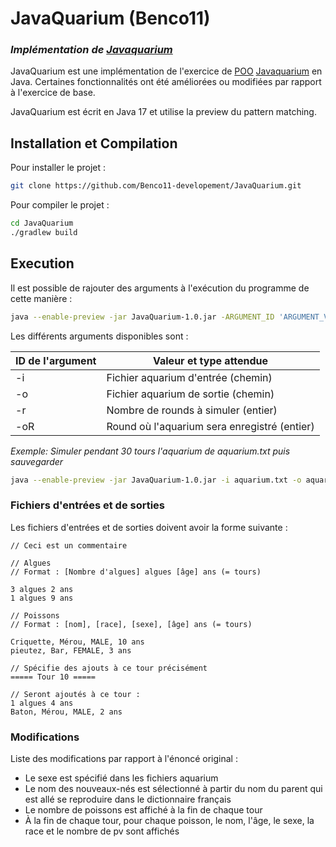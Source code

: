 # JavaQuarium (Benco11)

### _Implémentation de [Javaquarium](https://zestedesavoir.com/forums/sujet/447/javaquarium/)_

JavaQuarium est une implémentation de l'exercice
de [POO](https://fr.wikipedia.org/wiki/Programmation_orient%C3%A9e_objet) [Javaquarium](https://zestedesavoir.com/forums/sujet/447/javaquarium/)
en Java.
Certaines fonctionnalités ont été améliorées ou modifiées par rapport à l'exercice de base.

JavaQuarium est écrit en Java 17 et utilise la preview du pattern matching.

## Installation et Compilation

Pour installer le projet :

```bash
git clone https://github.com/Benco11-developement/JavaQuarium.git
```

Pour compiler le projet :

```bash
cd JavaQuarium
./gradlew build
```

## Execution

Il est possible de rajouter des arguments à l'exécution du programme de cette manière :

```bash
java --enable-preview -jar JavaQuarium-1.0.jar -ARGUMENT_ID 'ARGUMENT_VALUE'
```

Les différents arguments disponibles sont :

| ID de l'argument | Valeur et type attendue                      |
|------------------|----------------------------------------------|
| -i               | Fichier aquarium d'entrée (chemin)           |
| -o               | Fichier aquarium de sortie (chemin)          |
| -r               | Nombre de rounds à simuler (entier)          |
| -oR              | Round où l'aquarium sera enregistré (entier) |

_Exemple: Simuler pendant 30 tours l'aquarium de aquarium.txt puis sauvegarder_

```bash
java --enable-preview -jar JavaQuarium-1.0.jar -i aquarium.txt -o aquarium.txt -r 30
```

### Fichiers d'entrées et de sorties

Les fichiers d'entrées et de sorties doivent avoir la forme suivante :

```
// Ceci est un commentaire

// Algues
// Format : [Nombre d'algues] algues [âge] ans (= tours)

3 algues 2 ans
1 algues 9 ans

// Poissons
// Format : [nom], [race], [sexe], [âge] ans (= tours)

Criquette, Mérou, MALE, 10 ans
pieutez, Bar, FEMALE, 3 ans

// Spécifie des ajouts à ce tour précisément
===== Tour 10 =====

// Seront ajoutés à ce tour :
1 algues 4 ans
Baton, Mérou, MALE, 2 ans

```

### Modifications

Liste des modifications par rapport à l'énoncé original :

- Le sexe est spécifié dans les fichiers aquarium
- Le nom des nouveaux-nés est sélectionné à partir du nom du parent qui est allé se reproduire dans le dictionnaire
  français
- Le nombre de poissons est affiché à la fin de chaque tour
- À la fin de chaque tour, pour chaque poisson, le nom, l'âge, le sexe, la race et le nombre de pv sont affichés

